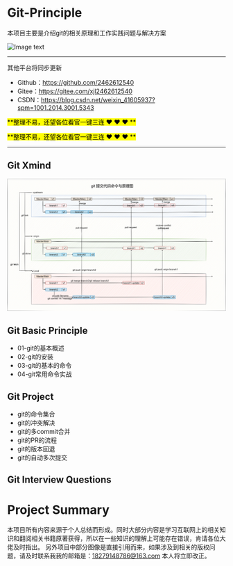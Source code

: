 # Git-Principle


本项目主要是介绍git的相关原理和工作实践问题与解决方案

![Image text](Xmind/001.png)

-----------------------------------------------------------------------------------------------
其他平台将同步更新

- Github：https://github.com/2462612540
- Gitee：https://gitee.com/xjl2462612540
- CSDN：https://blog.csdn.net/weixin_41605937?spm=1001.2014.3001.5343

<mark>**整理不易，还望各位看官一键三连 :heart: :heart: :heart: **</mark>

<mark>**整理不易，还望各位看官一键三连 :heart: :heart: :heart: **</mark>

-----------------------------------------------------------------------------------------------

## Git Xmind
![Image text](Xmind/git原理.png)

## Git Basic Principle
- 01-git的基本概述
- 02-git的安装
- 03-git的基本的命令
- 04-git常用命令实战

## Git Project
- git的命令集合
- git的冲突解决
- git的多commit合并
- git的PR的流程
- git的版本回退
- git的自动多次提交

## Git Interview Questions



# Project Summary

本项目所有内容来源于个人总结而形成。同时大部分内容是学习互联网上的相关知识和翻阅相关书籍原著获得，所以在一些知识的理解上可能存在错误，肯请各位大佬及时指出。
另外项目中部分图像是直接引用而来，如果涉及到相关的版权问题，请及时联系我我的邮箱是：18279148786@163.com 本人将立即改正。